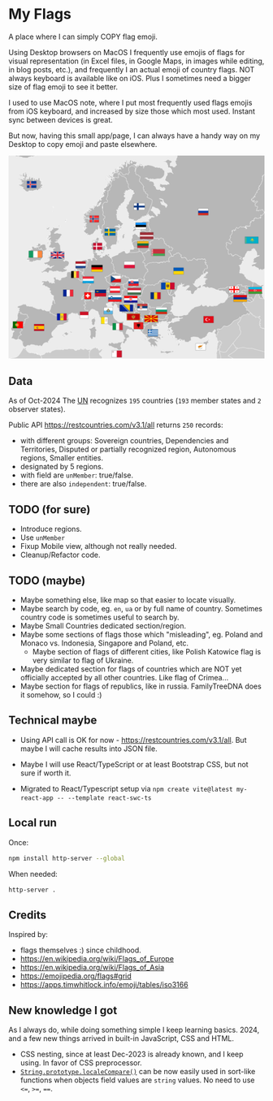 # My Flags

A place where I can simply COPY flag emoji.

Using Desktop browsers on MacOS I frequently use emojis of flags for visual representation (in Excel files, in Google Maps, in images while editing, in blog posts, etc.), and frequently I an actual emoji of country flags. NOT always keyboard is available like on iOS. Plus I sometimes need a bigger size of flag emoji to see it better.

I used to use MacOS note, where I put most frequently used flags emojis from iOS keyboard, and increased by size those which most used. Instant sync between devices is great.

But now, having this small app/page, I can always have a handy way on my Desktop to copy emoji and paste elsewhere.


![img](./eu.svg)


## Data

As of Oct-2024 The [UN](https://en.wikipedia.org/wiki/United_Nations) recognizes `195` countries (`193` member states and `2` observer states).

Public API https://restcountries.com/v3.1/all returns `250` records:
- with different groups: Sovereign countries, Dependencies and Territories, Disputed or partially recognized region, Autonomous regions, Smaller entities.
- designated by 5 regions.
- with field are `unMember`: true/false.
- there are also `independent`: true/false.



## TODO (for sure)
- Introduce regions.
- Use `unMember`
- Fixup Mobile view, although not really needed.
- Cleanup/Refactor code.



## TODO (maybe)
- Maybe something else, like map so that easier to locate visually.
- Maybe search by code, eg. `en`, `ua` or by full name of country. Sometimes country code is sometimes useful to search by.
- Maybe Small Countries dedicated section/region.
- Maybe some sections of flags those which "misleading", eg. Poland and Monaco vs. Indonesia, Singapore and Poland, etc.
  - Maybe section of flags of different cities, like Polish Katowice flag is very similar to flag of Ukraine.
- Maybe dedicated section for flags of countries which are NOT yet officially accepted by all other countries. Like flag of Crimea...
- Maybe section for flags of republics, like in russia. FamilyTreeDNA does it somehow, so I could :)


## Technical maybe

- Using API call is OK for now - https://restcountries.com/v3.1/all. But maybe I will cache results into JSON file.

- Maybe I will use React/TypeScript or at least Bootstrap CSS, but not sure if worth it.

- Migrated to React/Typescript setup via `npm create vite@latest my-react-app -- --template react-swc-ts`


## Local run

Once:

```sh
npm install http-server --global
```

When needed:

```sh
http-server .
```


## Credits

Inspired by:
- flags themselves :) since childhood.
- https://en.wikipedia.org/wiki/Flags_of_Europe
- https://en.wikipedia.org/wiki/Flags_of_Asia
- https://emojipedia.org/flags#grid
- https://apps.timwhitlock.info/emoji/tables/iso3166


## New knowledge I got

As I always do, while doing something simple I keep learning basics. 2024, and a few new things arrived in built-in JavaScript, CSS and HTML.

- CSS nesting, since at least Dec-2023 is already known, and I keep using. In favor of CSS preprocessor.
- [`String.prototype.localeCompare()`](https://developer.mozilla.org/en-US/docs/Web/JavaScript/Reference/Global_Objects/String/localeCompare) can be now easily used in sort-like functions when objects field values are `string` values. No need to use `<=`, `>=`, `==`.
